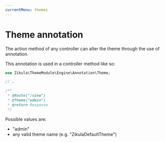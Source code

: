 ```yaml
---
currentMenu: themes
---
```

# Theme annotation

The action method of any controller can alter the theme through the use of annotation.

This annotation is used in a controller method like so: 

```php
use Zikula\ThemeModule\Engine\Annotation\Theme;

// …

/**
 * @Route("/view")
 * @Theme("admin")
 * @return Response
 */
```

Possible values are:

- "admin"
- any valid theme name (e.g. "ZikulaDefaultTheme")
